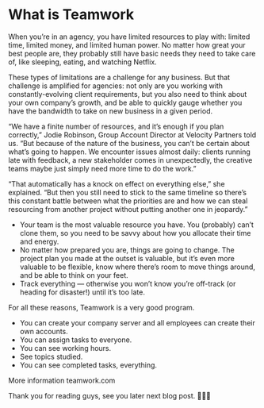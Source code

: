 # What is Teamwork

When you’re in an agency, you have limited resources to play with: limited time, limited money, and limited human power. No matter how great your best people are, they probably still have basic needs they need to take care of, like sleeping, eating, and watching Netflix.

These types of limitations are a challenge for any business. But that challenge is amplified for agencies: not only are you working with constantly-evolving client requirements, but you also need to think about your own company’s growth, and be able to quickly gauge whether you have the bandwidth to take on new business in a given period.

“We have a finite number of resources, and it’s enough if you plan correctly,” Jodie Robinson, Group Account Director at Velocity Partners told us. “But because of the nature of the business, you can’t be certain about what’s going to happen. We encounter issues almost daily: clients running late with feedback, a new stakeholder comes in unexpectedly, the creative teams maybe just simply need more time to do the work.”

“That automatically has a knock on effect on everything else,” she explained. “But then you still need to stick to the same timeline so there’s this constant battle between what the priorities are and how we can steal resourcing from another project without putting another one in jeopardy.”

* Your team is the most valuable resource you have. You (probably) can’t clone them, so you need to be savvy about how you allocate their time and energy.
* No matter how prepared you are, things are going to change. The project plan you made at the outset is valuable, but it’s even more valuable to be flexible, know where there’s room to move things around, and be able to think on your feet.
* Track everything — otherwise you won’t know you’re off-track (or heading for disaster!) until it’s too late.

For all these reasons, Teamwork is a very good program.

* You can create your company server and all employees can create their own accounts. 
* You can assign tasks to everyone.
* You can see working hours.
* See topics studied.
* You can see completed tasks, everything.

More information teamwork.com

Thank you for reading guys, see you later next blog post. 👭👫👬



